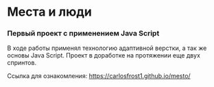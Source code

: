 <H1> Места и люди </H1>

<H3> Первый проект с применением Java Script </H3>

В ходе работы применял технологию адаптивной верстки, а так же основы Java Script. Проект в доработке на протяжении еще двух спринтов.

Ссылка для ознакомления: https://carlosfrost1.github.io/mesto/
